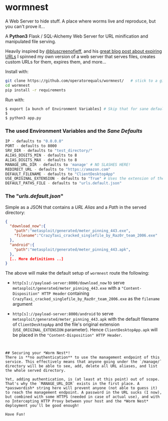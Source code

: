 # wormnest
A Web Server to hide stuff. A place where worms live and reproduce, but you can't prove it...

A **Python3** Flask / SQL-Alchemy Web Server for URL minification and manipulated file serving.

Heavily inspired by [@bluscreenofjeff](https://github.com/bluscreenofjeff/), and his [great blog post about expiring URLs](https://bluescreenofjeff.com/2016-04-19-expire-phishing-links-with-apache-rewritemap/) I spinned my own version of a web server that serves files, creates custom URLs for them, expires them, and more...



Install with:
```bash
git clone https://github.com/operatorequals/wormnest/   # stick to a git tag for production
cd wormnest
pip install -r requirements
```

Run with:
```bash
$ export [a bunch of Environment Variables] # Skip that for sane defaults (more below)
$
$ python3 app.py
```

### The used Environment Variables and the *Sane Defaults*
```bash
IP - defaults to "0.0.0.0"
PORT - defaults to 8000
SRV_DIR - defaults to "test_directory/"
ALIAS_DIGITS_MIN - defaults to 8
ALIAS_DIGITS_MAX - defaults to 8
MANAGE_URL_DIR - defaults to 'manage' # NO SLASHES HERE!
REDIRECT_URL - defaults to "https://amazon.com"
DEFAULT_FILENAME - defaults to "ClientDesktopApp"
USE_ORIGINAL_EXTENSION - defaults to "True" # Uses the extension of the Original file
DEFAULT_PATHS_FILE - defaults to "urls.default.json"
```

### The "*urls.default.json*"
Simple as a JSON that contains a *URL Alias* and a *Path* in the served directory:

```json
{
  "download_now":{
    "path":"metasploit/generated/meter_pinning_443.exe",
    "filename":"CrazyTaxi_cracked_singlefile_by_Raz0r_team_2006.exe"
  },
  "android":{
    "path":"metasploit/generated/meter_pinning_443.apk",
  },
  [.. More definitions ..]
}
```

The above will make the default setup of `wormnest` route the following:
* `http[s]://payload-server:8000/download_now`
to serve `metasploit/generated/meter_pinning_443.exe` with a `"Content-Disposition" HTTP Header` containing `CrazyTaxi_cracked_singlefile_by_Raz0r_team_2006.exe` as the `filename` argument

* `http[s]://payload-server:8000/android`
to serve `metasploit/generated/meter_pinning_443.apk` with the default filename of `ClientDesktopApp` and the file's original extension (`USE_ORIGINAL_EXTENSION` parameter).
Hence `ClientDesktopApp.apk` will be placed in the `"Content-Disposition" HTTP Header`.
```


## Securing your *Worm Nest*!
There is **no authentication** to use the management endpoint of this service. This effectively means that anyone going under the `/manage/` directory will be able to see, add, delete all URL aliases, and list the whole served directory.

Yet, adding authentication, is (at least at this point) out of scope. That's why the `MANAGE_URL_DIR` exists in the first place. A *passwordish* string here will prevent anyone (not able to guess it) to reach the management endpoint. A password in the URL sucks (I now), but combined with some HTTPS (needed in case of actual use), and with no Intercepting HTTP Proxy between your host and the *Worm Nest* deployment you'll be good enough!

Have Fun!
